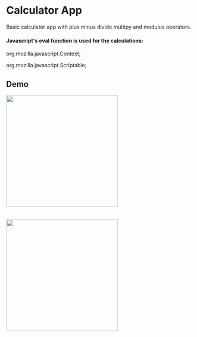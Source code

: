 
# Calculator App

Basic calculator app with plus minus divide multipy and modulus operators.



#### Javascript's eval function is used for the calculations: 
org.mozilla.javascript.Context;


org.mozilla.javascript.Scriptable;




## Demo



 <img src="https://github.com/namansethi13/androidcalculator/assets/93597591/b775ea22-c8ab-4cf4-a191-a3a28887b134" width="300"> <br><br><br>
 <img src="https://github.com/namansethi13/androidcalculator/assets/93597591/523af436-e918-4059-b88e-ed74a42ec034" width="300">


